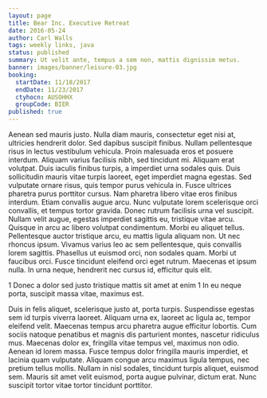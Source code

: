 ```yaml
---
layout: page
title: Bear Inc. Executive Retreat
date: 2016-05-24
author: Carl Walls
tags: weekly links, java
status: published
summary: Ut velit ante, tempus a sem non, mattis dignissim metus.
banner: images/banner/leisure-03.jpg
booking:
  startDate: 11/18/2017
  endDate: 11/23/2017
  ctyhocn: AUSOHHX
  groupCode: BIER
published: true
---
```

Aenean sed mauris justo. Nulla diam mauris, consectetur eget nisi at, ultricies hendrerit dolor. Sed dapibus suscipit finibus. Nullam pellentesque risus in lectus vestibulum vehicula. Proin malesuada eros et posuere interdum. Aliquam varius facilisis nibh, sed tincidunt mi. Aliquam erat volutpat. Duis iaculis finibus turpis, a imperdiet urna sodales quis. Duis sollicitudin mauris vitae turpis laoreet, eget imperdiet magna egestas. Sed vulputate ornare risus, quis tempor purus vehicula in. Fusce ultrices pharetra purus porttitor cursus. Nam pharetra libero vitae eros finibus interdum. Etiam convallis augue arcu. Nunc vulputate lorem scelerisque orci convallis, et tempus tortor gravida.
Donec rutrum facilisis urna vel suscipit. Nullam velit augue, egestas imperdiet sagittis eu, tristique vitae arcu. Quisque in arcu ac libero volutpat condimentum. Morbi eu aliquet tellus. Pellentesque auctor tristique arcu, eu mattis ligula aliquam non. Ut nec rhoncus ipsum. Vivamus varius leo ac sem pellentesque, quis convallis lorem sagittis. Phasellus ut euismod orci, non sodales quam. Morbi ut faucibus orci. Fusce tincidunt eleifend orci eget rutrum. Maecenas et ipsum nulla. In urna neque, hendrerit nec cursus id, efficitur quis elit.

1 Donec a dolor sed justo tristique mattis sit amet at enim
1 In eu neque porta, suscipit massa vitae, maximus est.

Duis in felis aliquet, scelerisque justo at, porta turpis. Suspendisse egestas sem id turpis viverra laoreet. Aliquam urna ex, laoreet ac ligula ac, tempor eleifend velit. Maecenas tempus arcu pharetra augue efficitur lobortis. Cum sociis natoque penatibus et magnis dis parturient montes, nascetur ridiculus mus. Maecenas dolor ex, fringilla vitae tempus vel, maximus non odio. Aenean id lorem massa. Fusce tempus dolor fringilla mauris imperdiet, et lacinia quam vulputate. Aliquam congue arcu maximus ligula tempus, nec pretium tellus mollis. Nullam in nisl sodales, tincidunt turpis aliquet, euismod sem. Mauris sit amet velit euismod, porta augue pulvinar, dictum erat. Nunc suscipit tortor vitae tortor tincidunt porttitor.
